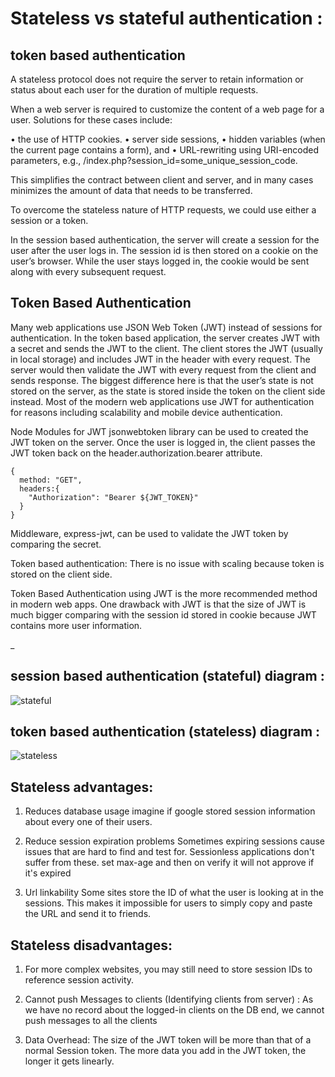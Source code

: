 # Stateless vs stateful authentication :

## token based authentication
A stateless protocol does not require the server to retain information or status about each user for the duration of multiple requests.

When a web server is required to customize the content of a web page for a user. Solutions for these cases include:

• the use of HTTP cookies.
• server side sessions,
• hidden variables (when the current page contains a form), and
• URL-rewriting using URI-encoded parameters, e.g., /index.php?session_id=some_unique_session_code.

This simplifies the contract between client and server, and in many cases minimizes the amount of data that needs to be transferred.

To overcome the stateless nature of HTTP requests, we could use either a session or a token.

In the session based authentication, the server will create a session for the user after the user logs in. The session id is then stored on a cookie on the user’s browser. While the user stays logged in, the cookie would be sent along with every subsequent request.

## Token Based Authentication 
Many web applications use JSON Web Token (JWT) instead of sessions for authentication. In the token based application, the server creates JWT with a secret and sends the JWT to the client. The client stores the JWT (usually in local storage) and includes JWT in the header with every request. The server would then validate the JWT with every request from the client and sends response.
The biggest difference here is that the user’s state is not stored on the server, as the state is stored inside the token on the client side instead. Most of the modern web applications use JWT for authentication for reasons including scalability and mobile device authentication.

Node Modules for JWT
jsonwebtoken library can be used to created the JWT token on the server. Once the user is logged in, the client passes the JWT token back on the header.authorization.bearer attribute.
```
{
  method: "GET",
  headers:{
    "Authorization": "Bearer ${JWT_TOKEN}"
  }
}
```
Middleware, express-jwt, can be used to validate the JWT token by comparing the secret.

Token based authentication: There is no issue with scaling because token is stored on the client side.

Token Based Authentication using JWT is the more recommended method in modern web apps. One drawback with JWT is that the size of JWT is much bigger comparing with the session id stored in cookie because JWT contains more user information.

_

##  session based authentication (stateful) diagram :
![stateful](https://cdn-images-1.medium.com/max/1600/1*Hg1gUTXN5E3Nrku0jWCRow.png)

##  token based authentication (stateless) diagram :
![stateless](https://cdn-images-1.medium.com/max/800/1*PDry-Wb8JRquwnikIbJOJQ.png)

## Stateless advantages: 
1. Reduces database usage imagine if google stored session information about every one of their users.

2. Reduce session expiration problems Sometimes expiring sessions cause issues that are hard to find and test for. Sessionless applications don't suffer from these. set max-age and then on verify it will not approve if it's expired 

3. Url linkability Some sites store the ID of what the user is looking at in the sessions. This makes it impossible for users to simply copy and paste the URL and send it to friends.

## Stateless disadvantages: 
1. For more complex websites, you may still need to store session IDs to reference session activity. 

2. Cannot push Messages to clients (Identifying clients from server) : As we have no record about the logged-in clients on the DB end, we cannot push messages to all the clients 

3. Data Overhead: The size of the JWT token will be more than that of a normal Session token. The more data you add in the JWT token, the longer it gets linearly.


